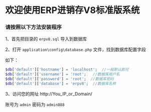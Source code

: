 # 欢迎使用ERP进销存V8标准版系统

### 请按照以下方法安装程序

1、首先把目录的 `erpv8.sql` 导入到数据库

2、打开 `application\config\database.php` 文件，找到数据库配置字段

如下：

```php
$db['default']['hostname'] = 'localhost';  //一般默认即可
$db['default']['username'] = 'root';   //数据库用户名
$db['default']['password'] = 'root';  //数据库密码
$db['default']['database'] = 'erpv8';  //数据库名称
```

3、访问您的网址 http://You_IP_or_Domain/

账号为 `admin`  密码为 `admin888`

